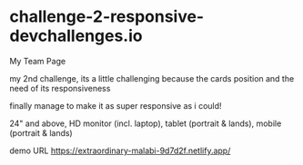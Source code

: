 # challenge-2-responsive-devchallenges.io
My Team Page

my 2nd challenge, its a little challenging because the cards position and the need of its responsiveness

finally manage to make it as super responsive as i could!

24" and above, HD monitor (incl. laptop), tablet (portrait & lands), mobile (portrait & lands)

demo URL https://extraordinary-malabi-9d7d2f.netlify.app/
